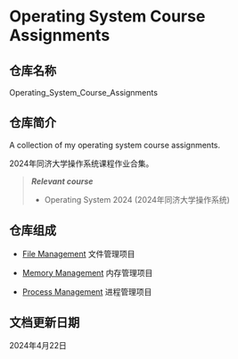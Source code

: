 # Operating System Course Assignments

## 仓库名称

Operating_System_Course_Assignments

## 仓库简介

A collection of my operating system course assignments.

2024年同济大学操作系统课程作业合集。

> ***Relevant course***
> * Operating System 2024 (2024年同济大学操作系统)

## 仓库组成

* [File Management](File_Management)
文件管理项目

* [Memory Management](Memory_Management)
内存管理项目

* [Process Management](Process_Management)
进程管理项目

## 文档更新日期

2024年4月22日